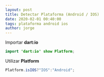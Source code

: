 ```yaml
---
layout: post
title: Detectar Plataforma (Android / IOS)
date: 2020-02-01 00:40:00
tags: plataforma android ios
author: jorge
---
```

Importar **dart:io**

```java
import 'dart:io' show Platform;
```

Utilizar **Platform**

```java
Platform.isIOS?"IOS":"Android";
```